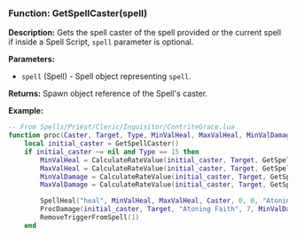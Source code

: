 ### Function: GetSpellCaster(spell)

**Description:**
Gets the spell caster of the spell provided or the current spell if inside a Spell Script, `spell` parameter is optional.

**Parameters:**
- `spell` (Spell) - Spell object representing `spell`.

**Returns:** Spawn object reference of the Spell's caster.

**Example:**

```lua
-- From Spells/Priest/Cleric/Inquisitor/ContriteGrace.lua
function proc(Caster, Target, Type, MinValHeal, MaxValHeal, MinValDamage, MaxValDamage)
    local initial_caster = GetSpellCaster()
	if initial_caster ~= nil and Type == 15 then
	    MinValHeal = CalculateRateValue(initial_caster, Target, GetSpellRequiredLevel(initial_caster), GetCasterSpellLevel(), 3.75, MinValHeal)
	    MaxValHeal = CalculateRateValue(initial_caster, Target, GetSpellRequiredLevel(initial_caster), GetCasterSpellLevel(), 3.75, MaxValHeal)
	    MinValDamage = CalculateRateValue(initial_caster, Target, GetSpellRequiredLevel(initial_caster), GetCasterSpellLevel(), 1.25, MinValDamage)
	    MaxValDamage = CalculateRateValue(initial_caster, Target, GetSpellRequiredLevel(initial_caster), GetCasterSpellLevel(), 1.25, MaxValDamage)

	    SpellHeal("heal", MinValHeal, MaxValHeal, Caster, 0, 0, "Atoning Faith")
        ProcDamage(initial_caster, Target, "Atoning Faith", 7, MinValDamage, MaxValDamage)
	    RemoveTriggerFromSpell(1)
	end
```
